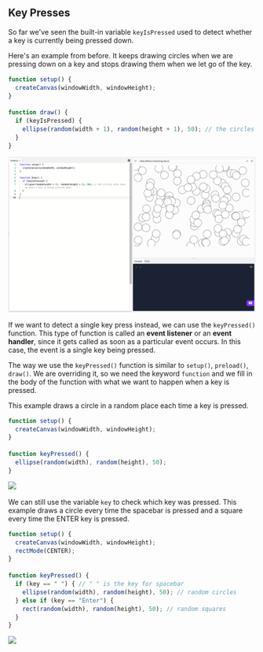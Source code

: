 ## Key Presses

So far we've seen the built-in variable `keyIsPressed` used to detect whether a key is currently being pressed down. 

Here's an example from before. It keeps drawing circles when we are pressing down on a key and stops drawing them when we let go of the key.

```js
function setup() {
  createCanvas(windowWidth, windowHeight);
}

function draw() {
  if (keyIsPressed) { 
    ellipse(random(width + 1), random(height + 1), 50); // the circles only show up while a key is being pressed down
  }
}
```

![](../../Images/Conditional2.png)

If we want to detect a single key press instead, we can use the `keyPressed()` function. This type of function is called an  **event listener** or an **event handler**, since it gets called as soon as a particular event occurs. In this case, the event is a single key being pressed.

The way we use the `keyPressed()` function is similar to `setup()`, `preload()`, `draw()`.  We are overriding it, so we need the keyword `function` and we fill in the body of the function with what we want to happen when a key is pressed. 

This example draws a circle in a random place each time a key is pressed.

```js
function setup() {
  createCanvas(windowWidth, windowHeight);
}

function keyPressed() {
  ellipse(random(width), random(height), 50);
}
```

![](../Images/Key_Pressed1.png)

We can still use the variable `key` to check which key was pressed. This example draws a circle every time the spacebar is pressed and a square every time the ENTER key is pressed.

```js
function setup() {
  createCanvas(windowWidth, windowHeight);
  rectMode(CENTER);
}

function keyPressed() {
  if (key == " ") { // " " is the key for spacebar
    ellipse(random(width), random(height), 50); // random circles
  } else if (key == "Enter") {
    rect(random(width), random(height), 50); // random squares
  } 
}
```

![](../Images/Key_Pressed2.png)
